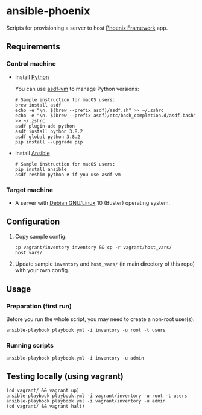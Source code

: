 # ansible-phoenix

Scripts for provisioning a server to host [Phoenix Framework](https://www.phoenixframework.org/) app.

## Requirements

### Control machine

* Install [Python](https://www.python.org/)

  You can use [asdf-vm](https://asdf-vm.com/#/core-manage-asdf-vm) to manage Python versions:

  ```shell
  # Sample instruction for macOS users:
  brew install asdf
  echo -e "\n. $(brew --prefix asdf)/asdf.sh" >> ~/.zshrc
  echo -e "\n. $(brew --prefix asdf)/etc/bash_completion.d/asdf.bash" >> ~/.zshrc
  asdf plugin-add python
  asdf install python 3.8.2
  asdf global python 3.8.2
  pip install --upgrade pip
  ```

* Install [Ansible](https://docs.ansible.com/ansible/latest/installation_guide/intro_installation.html)

  ```shell
  # Sample instruction for macOS users:
  pip install ansible
  asdf reshim python # if you use asdf-vm
  ```

### Target machine

* A server with [Debian GNU/Linux](https://www.debian.org/) 10 (Buster) operating system.

## Configuration

1. Copy sample config:

    ```shell
    cp vagrant/inventory inventory && cp -r vagrant/host_vars/ host_vars/
    ```

2. Update sample `inventory` and `host_vars/` (in main directory of this repo) with your own config.

## Usage

### Preparation (first run)

Before you run the whole script, you may need to create a non-root user(s):

```shell
ansible-playbook playbook.yml -i inventory -u root -t users
```

### Running scripts

```shell
ansible-playbook playbook.yml -i inventory -u admin
```

## Testing locally (using vagrant)

```shell
(cd vagrant/ && vagrant up)
ansible-playbook playbook.yml -i vagrant/inventory -u root -t users
ansible-playbook playbook.yml -i vagrant/inventory -u admin
(cd vagrant/ && vagrant halt)
```
